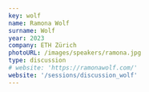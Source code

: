 ```yaml
---
key: wolf
name: Ramona Wolf
surname: Wolf
year: 2023
company: ETH Zürich
photoURL: /images/speakers/ramona.jpg
type: discussion
# website: 'https://ramonawolf.com/'
website: '/sessions/discussion_wolf'
---
```

